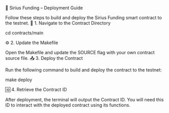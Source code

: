 🚀 Sirius Funding – Deployment Guide

Follow these steps to build and deploy the Sirius Funding smart contract to the testnet.
📂 1. Navigate to the Contract Directory

cd contracts/main

⚙️ 2. Update the Makefile

Open the Makefile and update the SOURCE flag with your own contract source file.
📤 3. Deploy the Contract

Run the following command to build and deploy the contract to the testnet:

make deploy

🆔 4. Retrieve the Contract ID

After deployment, the terminal will output the Contract ID.
You will need this ID to interact with the deployed contract using its functions.